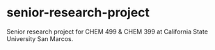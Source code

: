 # senior-research-project
Senior research project for CHEM 499 & CHEM 399 at California State University San Marcos. 


